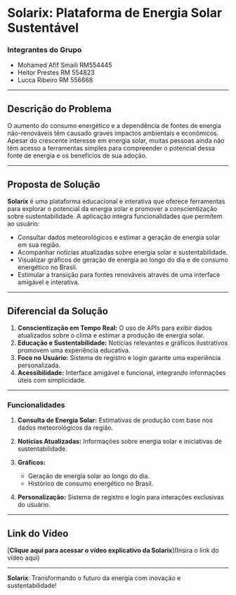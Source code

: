 # Solarix: Plataforma de Energia Solar Sustentável

### **Integrantes do Grupo**
- Mohamed Afif Smaili RM554445 
- Heitor Prestes RM 554823
- Lucca Ribeiro RM 556668

---

## **Descrição do Problema**
O aumento do consumo energético e a dependência de fontes de energia não-renováveis têm causado graves impactos ambientais e econômicos. Apesar do crescente interesse em energia solar, muitas pessoas ainda não têm acesso a ferramentas simples para compreender o potencial dessa fonte de energia e os benefícios de sua adoção.

---

## **Proposta de Solução**
**Solarix** é uma plataforma educacional e interativa que oferece ferramentas para explorar o potencial da energia solar e promover a conscientização sobre sustentabilidade. A aplicação integra funcionalidades que permitem ao usuário:  
- Consultar dados meteorológicos e estimar a geração de energia solar em sua região.  
- Acompanhar notícias atualizadas sobre energia solar e sustentabilidade.  
- Visualizar gráficos de geração de energia ao longo do dia e de consumo energético no Brasil.  
- Estimular a transição para fontes renováveis através de uma interface amigável e interativa.

---

## **Diferencial da Solução**
1. **Conscientização em Tempo Real:** O uso de APIs para exibir dados atualizados sobre o clima e estimar a produção de energia solar.  
2. **Educação e Sustentabilidade:** Notícias relevantes e gráficos ilustrativos promovem uma experiência educativa.  
3. **Foco no Usuário:** Sistema de registro e login garante uma experiência personalizada.  
4. **Acessibilidade:** Interface amigável e funcional, integrando informações úteis com simplicidade.

---

### **Funcionalidades**
1. **Consulta de Energia Solar:** Estimativas de produção com base nos dados meteorológicos da região.  
2. **Notícias Atualizadas:** Informações sobre energia solar e iniciativas de sustentabilidade.  
3. **Gráficos:**  
   - Geração de energia solar ao longo do dia.  
   - Histórico de consumo energético no Brasil.  

4. **Personalização:** Sistema de registro e login para interações exclusivas do usuário.

---

## **Link do Vídeo**
[**Clique aqui para acessar o vídeo explicativo da Solarix**](Insira o link do vídeo aqui)  

---

**Solarix**: Transformando o futuro da energia com inovação e sustentabilidade!

